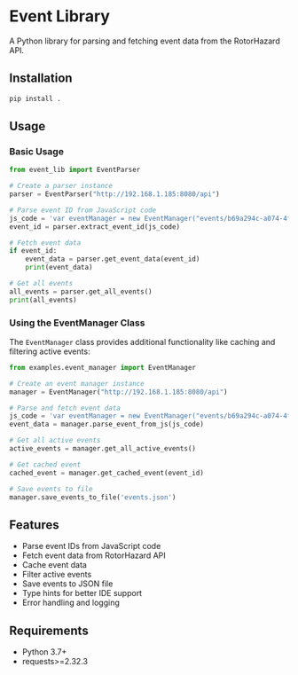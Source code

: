# Event Library

A Python library for parsing and fetching event data from the RotorHazard API.

## Installation

```bash
pip install .
```

## Usage

### Basic Usage

```python
from event_lib import EventParser

# Create a parser instance
parser = EventParser("http://192.168.1.185:8080/api")

# Parse event ID from JavaScript code
js_code = 'var eventManager = new EventManager("events/b69a294c-a074-4f4e-b949-4ae7de90c3e3", tooOld);'
event_id = parser.extract_event_id(js_code)

# Fetch event data
if event_id:
    event_data = parser.get_event_data(event_id)
    print(event_data)

# Get all events
all_events = parser.get_all_events()
print(all_events)
```

### Using the EventManager Class

The `EventManager` class provides additional functionality like caching and filtering active events:

```python
from examples.event_manager import EventManager

# Create an event manager instance
manager = EventManager("http://192.168.1.185:8080/api")

# Parse and fetch event data
js_code = 'var eventManager = new EventManager("events/b69a294c-a074-4f4e-b949-4ae7de90c3e3", tooOld);'
event_data = manager.parse_event_from_js(js_code)

# Get all active events
active_events = manager.get_all_active_events()

# Get cached event
cached_event = manager.get_cached_event(event_id)

# Save events to file
manager.save_events_to_file('events.json')
```

## Features

- Parse event IDs from JavaScript code
- Fetch event data from RotorHazard API
- Cache event data
- Filter active events
- Save events to JSON file
- Type hints for better IDE support
- Error handling and logging

## Requirements

- Python 3.7+
- requests>=2.32.3 